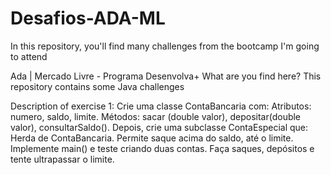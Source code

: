 # Desafios-ADA-ML
In this repository, you'll find many challenges from the bootcamp I'm going to attend



Ada | Mercado Livre - Programa Desenvolva+
What are you find here?
This repository contains some Java challenges

Description of exercise 1:
Crie uma classe ContaBancaria com: Atributos: numero, saldo, limite. Métodos: sacar (double valor), depositar(double valor), consultarSaldo(). Depois, crie uma subclasse ContaEspecial que: Herda de ContaBancaria. Permite saque acima do saldo, até o limite. Implemente main() e teste criando duas contas. Faça saques, depósitos e tente ultrapassar o limite.

